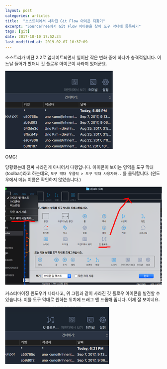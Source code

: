 ```yaml
---
layout: post
categories: articles
title:  "소스트리에서 사라진 Git Flow 아이콘 되찾기"
excerpt: "SourceTree에서 Git Flow 아이콘을 찾아 도구 막대에 등록하기"
tags: [git]
date: 2017-10-10 17:52:34
last_modified_at: 2019-02-07 10:37:09
---
```


소스트리가 버젼 2.2로 업데이트되면서 일어난 작은 변화 중에 하나가 충격적입니다. 어느날 들어가 봤더니 깃 플로우 아이콘이 사라져 있더군요.

![no icon](/images/20171010_sourcetree_gitflow/1.png "Git Flow 아이콘이 사라졌다!")

OMG!

당황했는데 진짜 사라진게 아니어서 다행입니다. 아이콘이 보이는 영역을 도구 막대(toolbar)라고 하는데요, `도구 막대 우클릭 > 도구 막대 사용자화..` 를 클릭합니다. (윈도우에서 메뉴 이름은 확인하지 않았습니다.)

![add icon](/images/20171010_sourcetree_gitflow/2.png "Git Flow 아이콘을 도구 막대에 추가")

커스터마이징 윈도우가 나타나고, 위 그림과 같이 사라진 깃 플로우 아이콘을 발견할 수 있습니다. 이를 도구 막대로 원하는 위치에 드래그 앤 드롭해 줍니다. 이제 잘 보이네요.

![added icon](/images/20171010_sourcetree_gitflow/3.png "완성")
